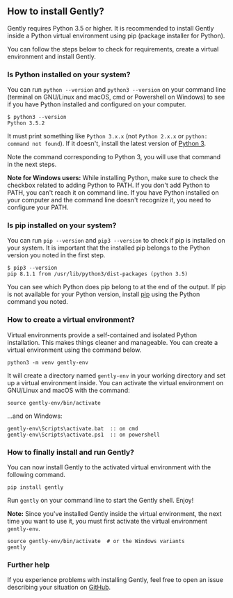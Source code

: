 ## How to install Gently?

Gently requires Python 3.5 or higher. It is recommended to install Gently inside a Python virtual environment using pip (package installer for Python).

You can follow the steps below to check for requirements, create a virtual environment and install Gently.


### Is Python installed on your system?

You can run `python --version` and `python3 --version` on your command line (terminal on GNU/Linux and macOS, cmd or Powershell on Windows) to see if you have Python installed and configured on your computer.

    $ python3 --version
    Python 3.5.2

It must print something like `Python 3.x.x` (not `Python 2.x.x` or `python: command not found`). If it doesn't, install the latest version of [Python 3](https://www.python.org/downloads/ "Download Python 3").

Note the command corresponding to Python 3, you will use that command in the next steps.

**Note for Windows users:** While installing Python, make sure to check the checkbox related to adding Python to PATH. If you don't add Python to PATH, you can't reach it on command line. If you have Python installed on your computer and the command line doesn't recognize it, you need to configure your PATH.


### Is pip installed on your system?

You can run `pip --version` and `pip3 --version` to check if pip is installed on your system. It is important that the installed pip belongs to the Python version you noted in the first step.

    $ pip3 --version
    pip 8.1.1 from /usr/lib/python3/dist-packages (python 3.5)

You can see which Python does pip belong to at the end of the output. If pip is not available for your Python version, install [pip](https://pip.pypa.io/en/latest/installing/#installing-with-get-pip-py "Installing pip") using the Python command you noted.


### How to create a virtual environment?

Virtual environments provide a self-contained and isolated Python installation. This makes things cleaner and manageable. You can create a virtual environment using the command below.

    python3 -m venv gently-env

It will create a directory named `gently-env` in your working directory and set up a virtual environment inside. You can activate the virtual environment on GNU/Linux and macOS with the command:

    source gently-env/bin/activate

...and on Windows:

    gently-env\Scripts\activate.bat  :: on cmd
    gently-env\Scripts\activate.ps1  :: on powershell 


### How to finally install and run Gently?

You can now install Gently to the activated virtual environment with the following command.

    pip install gently

Run `gently` on your command line to start the Gently shell. Enjoy!

**Note:** Since you've installed Gently inside the virtual environment, the next time you want to use it, you must first activate the virtual environment `gently-env`.

    source gently-env/bin/activate  # or the Windows variants
    gently
    
    
### Further help

If you experience problems with installing Gently, feel free to open an issue describing your situation on [GitHub](https://github.com/celaleddin/gently/issues "GitHub Issues").
